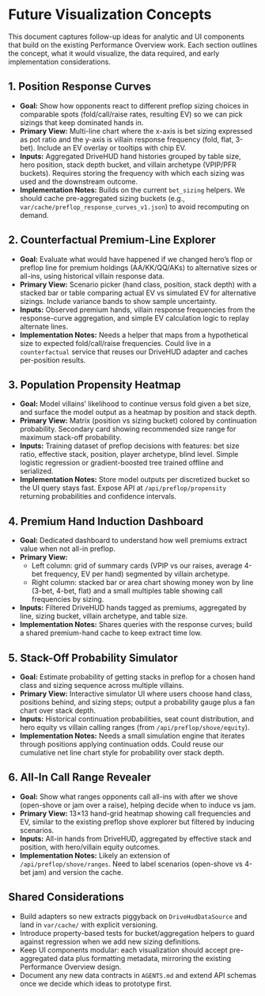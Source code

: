 # Future Visualization Concepts

This document captures follow-up ideas for analytic and UI components that build on the existing Performance Overview work. Each section outlines the concept, what it would visualize, the data required, and early implementation considerations.

## 1. Position Response Curves
- **Goal:** Show how opponents react to different preflop sizing choices in comparable spots (fold/call/raise rates, resulting EV) so we can pick sizings that keep dominated hands in.
- **Primary View:** Multi-line chart where the x-axis is bet sizing expressed as pot ratio and the y-axis is villain response frequency (fold, flat, 3-bet). Include an EV overlay or tooltips with chip EV.
- **Inputs:** Aggregated DriveHUD hand histories grouped by table size, hero position, stack depth bucket, and villain archetype (VPIP/PFR buckets). Requires storing the frequency with which each sizing was used and the downstream outcome.
- **Implementation Notes:** Builds on the current `bet_sizing` helpers. We should cache pre-aggregated sizing buckets (e.g., `var/cache/preflop_response_curves_v1.json`) to avoid recomputing on demand.

## 2. Counterfactual Premium-Line Explorer
- **Goal:** Evaluate what would have happened if we changed hero’s flop or preflop line for premium holdings (AA/KK/QQ/AKs) to alternative sizes or all-ins, using historical villain response data.
- **Primary View:** Scenario picker (hand class, position, stack depth) with a stacked bar or table comparing actual EV vs simulated EV for alternative sizings. Include variance bands to show sample uncertainty.
- **Inputs:** Observed premium hands, villain response frequencies from the response-curve aggregation, and simple EV calculation logic to replay alternate lines.
- **Implementation Notes:** Needs a helper that maps from a hypothetical size to expected fold/call/raise frequencies. Could live in a `counterfactual` service that reuses our DriveHUD adapter and caches per-position results.

## 3. Population Propensity Heatmap
- **Goal:** Model villains’ likelihood to continue versus fold given a bet size, and surface the model output as a heatmap by position and stack depth.
- **Primary View:** Matrix (position vs sizing bucket) colored by continuation probability. Secondary card showing recommended size range for maximum stack-off probability.
- **Inputs:** Training dataset of preflop decisions with features: bet size ratio, effective stack, position, player archetype, blind level. Simple logistic regression or gradient-boosted tree trained offline and serialized.
- **Implementation Notes:** Store model outputs per discretized bucket so the UI query stays fast. Expose API at `/api/preflop/propensity` returning probabilities and confidence intervals.

## 4. Premium Hand Induction Dashboard
- **Goal:** Dedicated dashboard to understand how well premiums extract value when not all-in preflop.
- **Primary View:**
  - Left column: grid of summary cards (VPIP vs our raises, average 4-bet frequency, EV per hand) segmented by villain archetype.
  - Right column: stacked bar or area chart showing money won by line (3-bet, 4-bet, flat) and a small multiples table showing call frequencies by sizing.
- **Inputs:** Filtered DriveHUD hands tagged as premiums, aggregated by line, sizing bucket, villain archetype, and table size.
- **Implementation Notes:** Shares queries with the response curves; build a shared premium-hand cache to keep extract time low.

## 5. Stack-Off Probability Simulator
- **Goal:** Estimate probability of getting stacks in preflop for a chosen hand class and sizing sequence across multiple villains.
- **Primary View:** Interactive simulator UI where users choose hand class, positions behind, and sizing steps; output a probability gauge plus a fan chart over stack depth.
- **Inputs:** Historical continuation probabilities, seat count distribution, and hero equity vs villain calling ranges (from `/api/preflop/shove/equity`).
- **Implementation Notes:** Needs a small simulation engine that iterates through positions applying continuation odds. Could reuse our cumulative net line chart style for probability over stack depth.

## 6. All-In Call Range Revealer
- **Goal:** Show what ranges opponents call all-ins with after we shove (open-shove or jam over a raise), helping decide when to induce vs jam.
- **Primary View:** 13×13 hand-grid heatmap showing call frequencies and EV, similar to the existing preflop shove explorer but filtered by inducing scenarios.
- **Inputs:** All-in hands from DriveHUD, aggregated by effective stack and position, with hero/villain equity outcomes.
- **Implementation Notes:** Likely an extension of `/api/preflop/shove/ranges`. Need to label scenarios (open-shove vs 4-bet jam) and version the cache.

## Shared Considerations
- Build adapters so new extracts piggyback on `DriveHudDataSource` and land in `var/cache/` with explicit versioning.
- Introduce property-based tests for bucket/aggregation helpers to guard against regression when we add new sizing definitions.
- Keep UI components modular: each visualization should accept pre-aggregated data plus formatting metadata, mirroring the existing Performance Overview design.
- Document any new data contracts in `AGENTS.md` and extend API schemas once we decide which ideas to prototype first.

